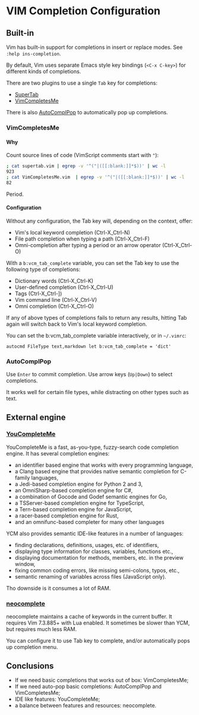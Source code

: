VIM Completion Configuration
============================

## Built-in

Vim has built-in support for completions in insert or replace modes.
See `:help ins-completion`.

By default, Vim uses separate Emacs style key bindings (`<C-x C-key>`)
for different kinds of completions.

There are two plugins to use a single `Tab` key for completions:

- [SuperTab](https://github.com/ervandew/supertab)
- [VimCompletesMe](https://github.com/ajh17/VimCompletesMe)

There is also [AutoComplPop][] to automatically pop up completions.

[AutoComplPop]: http://www.vim.org/scripts/script.php?script_id=1879

### VimCompletesMe

#### Why

Count source lines of code (VimScript comments start with `"`):

```sh
; cat supertab.vim | egrep -v '^("|([[:blank:]]*$))' | wc -l
923
; cat VimCompletesMe.vim  | egrep -v '^("|([[:blank:]]*$))' | wc -l
82
```

Period.

#### Configuration

Without any configuration, the Tab key will, depending on the context, offer:

- Vim's local keyword completion (Ctrl-X_Ctrl-N)
- File path completion when typing a path (Ctrl-X_Ctrl-F)
- Omni-completion after typing a period or an arrow operator (Ctrl-X_Ctrl-O)

With a `b:vcm_tab_complete` variable,
you can set the Tab key to use the following type of completions:

- Dictionary words (Ctrl-X_Ctrl-K)
- User-defined completion (Ctrl-X_Ctrl-U)
- Tags (Ctrl-X_Ctrl-])
- Vim command line (Ctrl-X_Ctrl-V)
- Omni completion (Ctrl-X_Ctrl-O)

If any of above types of completions fails to return any results,
hitting Tab again will switch back to Vim's local keyword completion.

You can set the b:vcm_tab_complete variable interactively, or in `~/.vimrc`:

```vim
autocmd FileType text,markdown let b:vcm_tab_complete = 'dict'
```

### AutoComplPop

Use `Enter` to commit completion.
Use arrow keys (`Up|Down`) to select completions.

It works well for certain file types,
while distracting on other types such as text.

## External engine

### [YouCompleteMe](http://valloric.github.io/YouCompleteMe/)

YouCompleteMe is a fast, as-you-type, fuzzy-search code completion engine.
It has several completion engines:

- an identifier based engine that works with every programming language,
- a Clang based engine that provides native semantic completion
    for C-family languages,
- a Jedi-based completion engine for Python 2 and 3,
- an OmniSharp-based completion engine for C#,
- a combination of Gocode and Godef semantic engines for Go,
- a TSServer-based completion engine for TypeScript,
- a Tern-based completion engine for JavaScript,
- a racer-based completion engine for Rust,
- and an omnifunc-based completer for many other languages

YCM also provides semantic IDE-like features in a number of languages:

- finding declarations, definitions, usages, etc. of identifiers,
- displaying type information for classes, variables, functions etc.,
- displaying documentation for methods, members, etc. in the preview window,
- fixing common coding errors, like missing semi-colons, typos, etc.,
- semantic renaming of variables across files (JavaScript only).

Tho downside is it consumes a lot of RAM.

### [neocomplete](https://github.com/Shougo/neocomplete.vim)

neocomplete maintains a cache of keywords in the current buffer.
It requires Vim 7.3.885+ with Lua enabled.
It sometimes be slower than YCM, but requires much less RAM.

You can configure it to use Tab key to complete,
and/or automatically pops up completion menu.

## Conclusions

- If we need basic completions that works out of box:
    VimCompletesMe;
- If we need auto-pop basic completions:
    AutoComplPop and VimCompletesMe;
- IDE like features: YouCompleteMe;
- a balance between features and resources: neocomplete.
